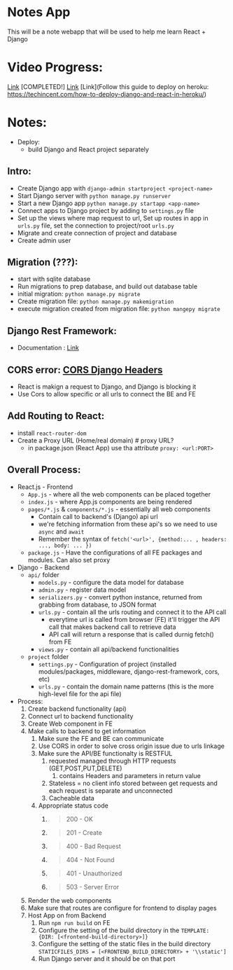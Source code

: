 # Notes App
This will be a note webapp that will be used to help me learn React + Django

# Video Progress:
[Link](https://www.youtube.com/watch?v=tYKRAXIio28&ab_channel=DennisIvy) [COMPLETED!]
[Link](<LINK TO DEPLOYMENT VIDEO FOR DJANGO >)
[Link](Follow this guide to deploy on heroku: https://techincent.com/how-to-deploy-django-and-react-in-heroku/)

# Notes:
- Deploy:
  - build Django and React project separately

## Intro:
  - Create Django app with `django-admin startproject <project-name>`
  - Start Django server with `python manage.py runserver`
  - Start a new Django app `python manage.py startapp <app-name>`
  - Connect apps to Django project by adding to `settings.py` file
  - Set up the views where map request to url, Set up routes in app in `urls.py` file, set the connection to project/root `urls.py`
  - Migrate and create connection of project and database
  - Create admin user

## Migration (???):
  - start with sqlite database
  - Run migrations to prep database, and build out database table
  - initial migration: `python manage.py migrate`
  - Create migration file: `python manage.py makemigration`
  - execute migration created from migration file: `python mangepy migrate`

## Django Rest Framework:
  - Documentation : [Link](https://www.django-rest-framework.org/)


## CORS error: [CORS Django Headers](https://pypi.org/project/django-cors-headers/#description)
- React is makign a request to Django, and Django is blocking it 
- Use Cors to allow specific or all urls to connect the BE and FE

## Add Routing to React:
- install `react-router-dom`
- Create a Proxy URL (Home/real domain) # proxy URL?
  - in package.json (React App) use tha attribute `proxy: <url:PORT>`

## Overall Process:
- React.js - Frontend
  - `App.js` - where all the web components can be placed together
  - `index.js` - where App.js components are being rendered
  - `pages/*.js` & `components/*.js` - essentially all web components
    - Contain call to backend's (Django) api url 
    - we're fetching information from these api's so we need to use `async` and `await`
    - Remember the syntax of `fetch('<url>', {method:... , headers: ..., body: ... })`
  - `package.js` - Have the configurations of all FE packages and modules. Can also set proxy
- Django - Backend
  - `api/` folder
    - `models.py` - configure the data model for database
    - `admin.py` - register data model
    - `serializers.py` - convert python instance, returned from grabbing from database, to JSON format
    - `urls.py` - contain all the urls routing and connect it to the API call
      - everytime url is called from browser (FE) it'll trigger the API call that makes backend call to retrieve data 
      - API call will return a response that is called durnig fetch() from FE
    - `views.py` - contain all api/backend functionalities
  - `project` folder
    - `settings.py` - Configuration of project (installed modules/packages, middleware, django-rest-framework, cors, etc)
    - `urls.py` - contain the domain name patterns (this is the more high-level file for the api file)
- Process:
  1. Create backend functionality (api)
  2. Connect url to backend functionality
  3. Create Web component in FE
  4. Make calls to backend to get information 
     1. Make sure the FE and BE can communicate 
     2. Use CORS in order to solve cross origin issue due to urls linkage
     3. Make sure the API/BE functionalty is RESTFUL
        1. requested managed through HTTP requests (GET,POST,PUT,DELETE)
           1. contains Headers and parameters in return value
        2. Stateless = no client info stored between get requests and each request is separate and unconnected
        3. Cacheable data
     4. Appropriate status code
        1. > 200 - OK
        2. > 201 - Create
        3. > 400 - Bad Request
        4. > 404 - Not Found
        5. > 401 - Unauthorized
        6. > 503 - Server Error
  5. Render the web components
  6. Make sure that routes are configure for frontend to display pages
  7. Host App on from Backend
     1. Run `npm run build` on FE 
     2. Configure the setting of the build directory in the `TEMPLATE: {DIR: [<frontend-build-directory>]}`
     3. Configure the setting of the static files in the build directory `STATICFILES_DIRS = [<FRONTEND_BUILD_DIRECTORY> + '\\static']`
     4. Run Django server and it should be on that port
